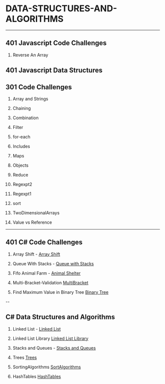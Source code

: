# DATA-STRUCTURES-AND-ALGORITHMS

---

## 401 Javascript Code Challenges

1. Reverse An Array



## 401 Javascript Data Structures







## 301 Code Challenges

1. Array and Strings

2. Chaining

3. Combination

4. Filter

5. for-each

6. Includes

7. Maps

8. Objects

9. Reduce

10. Regexpt2

11. Regexpt1

12. sort

13. TwoDimensionalArrays

14. Value vs Reference





---




## 401 C# Code Challenges

1. Array Shift - [Array Shift]( https://github.com/Omac092627/data-structures-and-algorithms/tree/master/Code%20Challenges/401%20Code%20Challenges)

2. Queue With Stacks - [Queue with Stacks](https://github.com/Omac092627/data-structures-and-algorithms/tree/master/Code%20Challenges/401%20Code%20Challenges/Queue_With_Stacks)

3. Fifo Animal Farm - [Animal Shelter](https://github.com/Omac092627/data-structures-and-algorithms/tree/master/Code%20Challenges/401%20Code%20Challenges/Fifo_Animal_Farm)

4. Multi-Bracket-Validation [MultiBracket](https://github.com/Omac092627/data-structures-and-algorithms/tree/master/Code%20Challenges/401%20Code%20Challenges/MultiValid)

5. Find Maximum Value in Binary Tree [Binary Tree](https://github.com/Omac092627/data-structures-and-algorithms/tree/master/Code%20Challenges/401%20Code%20Challenges/Find_Maximum_Binary_Tree)

--

## C# Data Structures and Algorithms

1. Linked List - [Linked List](https://github.com/Omac092627/data-structures-and-algorithms/tree/master/Data%20Structures/LinkedList.cs) 

2. Linked List Library [Linked List Library](https://github.com/Omac092627/data-structures-and-algorithms/tree/master/Data%20Structures/LLLibrary/LLLibrary)

3. Stacks and Queues - [Stacks and Queues](https://github.com/Omac092627/data-structures-and-algorithms/tree/master/Code%20Challenges/401%20Code%20Challenges/StacksAndQueues)

4. Trees [Trees](https://github.com/Omac092627/data-structures-and-algorithms/tree/master/Data%20Structures/Trees)

5. SortingAlgorithms [SortAlgorithms](https://github.com/Omac092627/data-structures-and-algorithms/tree/master/Data%20Structures/Sotring%20Algorithms)

6. HashTables [HashTables](https://github.com/Omac092627/data-structures-and-algorithms/tree/master/Data%20Structures/HashTables)

